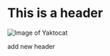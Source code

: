 # This is a header
![Image of Yaktocat](https://octodex.github.com/images/yaktocat.png)


add new header

